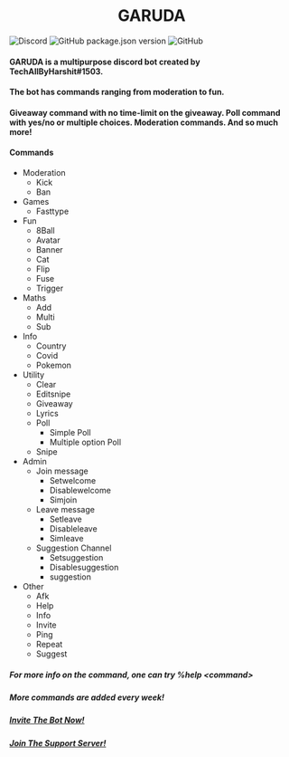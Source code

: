 # <CENTER>GARUDA</CENTER>
<img alt="Discord" src="https://img.shields.io/discord/790982401407844384?style=for-the-badge"> <img alt="GitHub package.json version" src="https://img.shields.io/github/package-json/v/TechAllByHarshit/GARUDA?style=for-the-badge"> <img alt="GitHub" src="https://img.shields.io/github/license/TechAllByHarshit/GARUDA?color=blueviolet&style=for-the-badge">
#### GARUDA is a multipurpose discord bot created by TechAllByHarshit#1503.
#### The bot has commands ranging from moderation to fun.
#### Giveaway command with no time-limit on the giveaway. Poll command with yes/no or multiple choices. Moderation commands. And so much more!

#### Commands
- Moderation 
	- Kick
    - Ban
- Games
	- Fasttype
- Fun 
	- 8Ball
    - Avatar
    - Banner
    - Cat
    - Flip
    - Fuse
    - Trigger
- Maths
	- Add
    - Multi
    - Sub
- Info 
	- Country
    - Covid
    - Pokemon
- Utility
	- Clear
    - Editsnipe
    - Giveaway
    - Lyrics
    - Poll
    	- Simple Poll
        - Multiple option Poll
    - Snipe
- Admin
	- Join message
    	- Setwelcome
        - Disablewelcome
        - Simjoin
    - Leave message
    	- Setleave
        - Disableleave
        - Simleave
    - Suggestion Channel
    	- Setsuggestion
        - Disablesuggestion
        - suggestion
- Other
	- Afk
    - Help
    - Info
    - Invite
    - Ping
    - Repeat
    - Suggest
    
##### For more info on the command, one can try %help \<command\>
##### More commands are added every week!
##### <a href="https://bit.ly/GARUDA-BOT" target="_blank">Invite The Bot Now!</a>
##### <a href="https://discord.gg/sBe3jNSdqN" target="_blank">Join The Support Server!</a>
